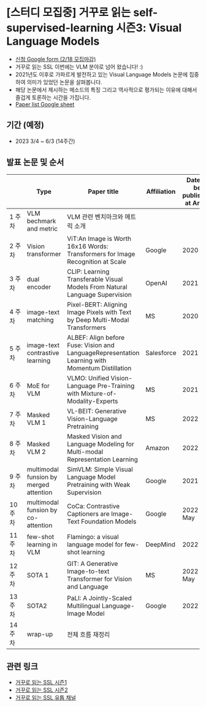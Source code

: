 # [스터디 모집중] 거꾸로 읽는 self-supervised-learning 시즌3: Visual Language Models

- [신청 Google form (2/18 모집마감)](https://forms.gle/f7ZmUkfxNxBT1VUD8)
- 거꾸로 읽는 SSL 이번에는 VLM 분야로 넘어 왔습니다! :)
- 2021년도 이후로 가파르게 발전하고 있는 Visual Language Models 논문에 집중하여 의미가 있었던 논문을 살펴봅니다. 
- 해당 논문에서 제시하는 메소드의 특징 그리고 역사적으로 평가되는 이유에 대해서 즐겁게 토론하는 시간을 가집니다. 
- [Paper list Google sheet](https://docs.google.com/spreadsheets/d/1P-pACgU9G0xq6M9Gufad-3tLUBavSMyUL0NIdd6TVH8/edit#gid=542739927)

## 기간 (예정)
- 2023 3/4 ~ 6/3 (14주간)

## 발표 논문 및 순서
  | Type | Paper title | Affiliation | Date to be published at ArXiv | Speaker
-- | -- | -- | -- | -- | --
1 주차 | VLM bechmark and metric | VLM 관련 벤치마크와 메트릭 소개 |   |   | 강재욱
2 주차 | Vision transformer | ViT:An Image is Worth 16x16 Words: Transformers for Image Recognition at Scale | Google | 2020 Oct |  
3 주차 | dual encoder | CLIP: Learning Transferable Visual Models From Natural Language Supervision | OpenAI | 2021 Feb |  
4 주차 | image-text matching | Pixel-BERT: Aligning Image Pixels with Text by Deep Multi-Modal Transformers | MS | 2020 Apr |  
5 주차 | image-text contrastive learning | ALBEF: Align before Fuse: Vision and LanguageRepresentation Learning with Momentum Distillation | Salesforce | 2021 Jul |  
6 주차 | MoE for VLM | VLMO: Unified Vision-Language Pre-Training with Mixture-of-Modality-Experts | MS | 2021 Nov |  
7 주차 | Masked VLM 1 | VL-BEIT: Generative Vision-Language Pretraining | MS | 2022 Jun |  
8 주차 | Masked VLM 2 | Masked Vision and Language Modeling for Multi-modal Representation Learning | Amazon | 2022 Aug |  
9 주차 | multimodal funsion by merged attention | SimVLM: Simple Visual Language Model Pretraining with Weak Supervision | Google | 2021 Aug |  
10 주차 | multimodal funsion by  co-attention | CoCa: Contrastive Captioners are Image-Text Foundation Models | Google | 2022 May |  
11 주차 | few-shot learning in VLM | Flamingo: a visual language model for few-shot learning | DeepMind | 2022 Apr |  
12 주차 | SOTA 1 | GIT: A Generative Image-to-text Transformer for Vision and Language | MS | 2022 May |  
13 주차 | SOTA2 | PaLI: A Jointly-Scaled Multilingual Language-Image Model | Google | 2022 Sep |  
14 주차 | wrap-up | 전체 흐름 재정리 |   |   | 강재욱


## 관련 링크
- [거꾸로 읽는 SSL 시즌1](https://youtube.com/playlist?list=PLMSTs9nojhszOnaAwOg42NEsH_Jn6405o)
- [거꾸로 읽는 SSL 시즌2](https://youtube.com/playlist?list=PLMSTs9nojhszeFer8gYnEI5yA5JenWzEA)
- [거꾸로 읽는 SSL 유튭 채널](https://www.youtube.com/channel/UCTwcUmKhqeBhG0rQHkPVP6Q)
